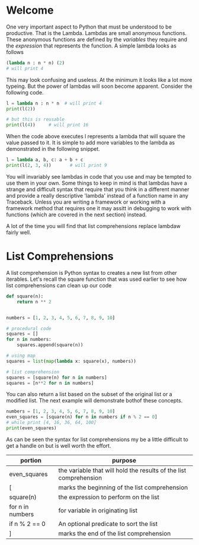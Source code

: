 # Welcome

One very important aspect to Python that must be understood to  be productive.  That is the Lambda.  Lambdas are small anonymous functions.  These anonymous functions are defined by the *variables* they require and the *expression* that represents the function.  A simple lambda looks as follows

```python
(lambda n : n * n) (2)
# will print 4
```

This may look confusing and useless.  At the minimum it looks like a lot more typeing.  But the power of lambdas will soon become apparent.  Consider the following code.

```python
l = lambda n : n * n  # will print 4
print(l(2))   

# but this is reusable
print(l(4))     # will print 16
```          

When the code above executes l represents a lambda that will square the value passed to it.  It is simple to add more variables to the lambda as demonstrated in the following snippet.

```python
l = lambda a, b, c: a + b + c
print(l(2, 3, 4))       # will print 9
```

You will invariably see lambdas in code that you use and may be tempted to use them in your own.  Some things to keep in mind is that lambdas have a strange and difficult syntax that require that you think in a different manner and provide a really descriptive 'lambda' instead of a function name in any Traceback.  Unless you are writing a framework or working with a framework method that requires one it may assitt in debugging to work with functions (which are covered in the next section) instead.

A lot of the time you will find that list comprehensions replace lambdaw fairly well.

# List Comprehensions
A list comprehension is Python syntax to creates a new list from other iterables.  Let's recall the square function that was used earlier to see how list comprehensions can clean up our code

```python
def square(n):
    return n ** 2


numbers = [1, 2, 3, 4, 5, 6, 7, 8, 9, 10]

# procedural code
squares = []
for n in numbers:
    squares.append(square(n))

# using map
squares = list(map(lambda x: square(x), numbers))

# list comprehension
squares = [square(n) for n in numbers]
squares = [n**2 for n in numbers]
```

You can also return a list based on the subset of the original list or a modified list. The next example will demonstrate bothof these concepts.

```python
numbers = [1, 2, 3, 4, 5, 6, 7, 8, 9, 10]
even_squares = [square(n) for n in numbers if n % 2 == 0]
# while print [4, 16, 36, 64, 100]
print(even_squares) 
```    

As can be seen the syntax for list comprehensions my be a little difficult to get a handle on but is well worth the effort.


|portion|purpose|
|-|-|
|even_squares | the variable that will hold the results of the list comprehension|
|[| marks the beginning of the list comprehension|
|square(n)|the expression to perform on the list |
|for n in numbers| for variable in originating list |
|if n % 2 == 0 | An optional predicate to sort the list|
| ] | marks the end of the list comprehension|

